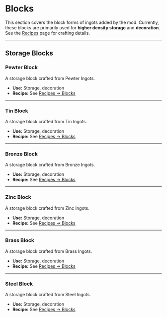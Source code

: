 # Blocks

This section covers the block forms of ingots added by the mod.
Currently, these blocks are primarily used for **higher density storage** and **decoration**.
See the [Recipes](recipes.md#blocks) page for crafting details.

---

## Storage Blocks

### Pewter Block

A storage block crafted from Pewter Ingots.

* **Use:** Storage, decoration
* **Recipe:** See [Recipes → Blocks](recipes.md#blocks)

---

### Tin Block

A storage block crafted from Tin Ingots.

* **Use:** Storage, decoration
* **Recipe:** See [Recipes → Blocks](recipes.md#blocks)

---

### Bronze Block

A storage block crafted from Bronze Ingots.

* **Use:** Storage, decoration
* **Recipe:** See [Recipes → Blocks](recipes.md#blocks)

---

### Zinc Block

A storage block crafted from Zinc Ingots.

* **Use:** Storage, decoration
* **Recipe:** See [Recipes → Blocks](recipes.md#blocks)

---

### Brass Block

A storage block crafted from Brass Ingots.

* **Use:** Storage, decoration
* **Recipe:** See [Recipes → Blocks](recipes.md#blocks)

---

### Steel Block

A storage block crafted from Steel Ingots.

* **Use:** Storage, decoration
* **Recipe:** See [Recipes → Blocks](recipes.md#blocks)

